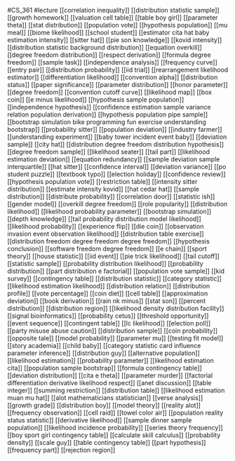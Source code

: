 #CS_361
#lecture
[[correlation inequality]]
[[distribution statistic sample]]
[[growth homework]]
[[valuation cell table]]
[[table boy girl]]
[[parameter theta]]
[[stat distribution]]
[[population vote]]
[[hypothesis population]]
[[mu meal]]
[[biome likelihood]]
[[school student]]
[[estimator cita hat baby estimation intensity]]
[[sitter hat]]
[[pie son knowledge]]
[[kovid intensity]]
[[distribution statistic background distribution]]
[[equation overkill]]
[[degree freedom distribution]]
[[respect derivation]]
[[formula degree freedom]]
[[sample task]]
[[independence analysis]]
[[frequency curve]]
[[entry pair]]
[[distribution probability]]
[[iid trial]]
[[rearrangement likelihood estimator]]
[[differentiation likelihood]]
[[convention alpha]]
[[distribution status]]
[[paper significance]]
[[parameter distribution]]
[[honor parameter]]
[[degree freedom]]
[[convention cutoff curve]]
[[likelihood map]]
[[box coin]]
[[e minus likelihood]]
[[hypothesis sample population]]
[[independence hypothesis]]
[[confidence estimation sample variance relation population derivation]]
[[hypothesis population pipe sample]]
[[bootstrap simulation bike programming fun exercise understanding bootstrap]]
[[probability sitter]]
[[population deviation]]
[[industry farmer]]
[[understanding experiment]]
[[baby tower incident event baby]]
[[deviation sample]]
[[city hat]]
[[distribution degree freedom distribution hypothesis]]
[[degree freedom sample]]
[[likelihood seater]]
[[tail part]]
[[likelihood estimation deviation]]
[[equation redundancy]]
[[sample deviation sample interquartile]]
[[hat sitter]]
[[confidence interval]]
[[deviation variance]]
[[po student puzzle]]
[[textbook typo]]
[[election holiday]]
[[confidence review]]
[[hypothesis population vote]]
[[restriction table]]
[[intensity sitter distribution]]
[[estimate intensity kovid]]
[[hat cedar hat]]
[[sample distribution]]
[[distribute probability]]
[[correlation door]]
[[statistic ish]]
[[gender model]]
[[overkill degree freedom]]
[[role popularity]]
[[distribution likelihood]]
[[likelihood probability parameter]]
[[bootstrap simulation]]
[[depth knowledge]]
[[tail probability distribution model likelihood]]
[[likelihood probability]]
[[experience flip]]
[[die coin]]
[[observation invasion event observation likelihood]]
[[distribution table exercise]]
[[distribution freedom degree freedom degree freedom]]
[[hypothesis conclusion]]
[[software freedom degree freedom]]
[[e chain]]
[[sport theory]]
[[house statistic]]
[[iid event]]
[[pie trick likelihood]]
[[tail cutoff]]
[[statistic sample]]
[[probability distribution likelihood]]
[[probability distribution]]
[[part distribution e factorial]]
[[population vote sample]]
[[kid survey]]
[[contingency table]]
[[distribution statistic]]
[[category statistic]]
[[likelihood estimation likelihood]]
[[distribution relation]]
[[distribution profile]]
[[vote percentage]]
[[coin diet]]
[[cell table]]
[[approximation deviation]]
[[book derivation]]
[[rain nk minus]]
[[stat son]]
[[percent distribution]]
[[distribution region]]
[[likelihood density distribution facility]]
[[signal bioinformatics]]
[[probability cetus]]
[[threshold opportunity]]
[[event sequence]]
[[contingent table]]
[[lc likelihood]]
[[election poll]]
[[party misuse abuse caution]]
[[distribution sample]]
[[coin probability]]
[[opposite tale]]
[[model probability]]
[[parameter mu]]
[[testing fit model]]
[[story academia]]
[[child baby]]
[[category statistic card influence parameter inference]]
[[distribution guy]]
[[alternative population]]
[[likelihood estimation]]
[[probability parameter]]
[[likelihood estimation cita]]
[[population sample bootstrap]]
[[formula contingency table]]
[[deviation distribution]]
[[cita e theta]]
[[parameter murder]]
[[factorial differentiation derivative likelihood respect]]
[[anet discussion]]
[[table integer]]
[[summing restriction]]
[[distribution table]]
[[likelihood estimation muan mu hat]]
[[alot mathematicians statistician]]
[[verse analysis]]
[[growth grade]]
[[distribution boy]]
[[model theory]]
[[reality alot]]
[[frequency observation]]
[[cell raid]]
[[towel color air]]
[[population reality status statistic]]
[[derivative likelihood]]
[[sample dinner sample population]]
[[likelihood incidence probability]]
[[series theory frequency]]
[[boy sport girl contingency table]]
[[calculate skill calculus]]
[[probability density]]
[[scale guy]]
[[table contingency table]]
[[part hypothesis]]
[[frequency part]]
[[rejection region]]
